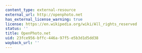```yaml
---
content_type: external-resource
external_url: http://openphoto.net
has_external_license_warning: true
license: https://en.wikipedia.org/wiki/All_rights_reserved
status: ''
title: OpenPhoto.net
uid: 23fce956-bffc-446a-97f5-e5b3d1d5dd38
wayback_url: ''
---
```

